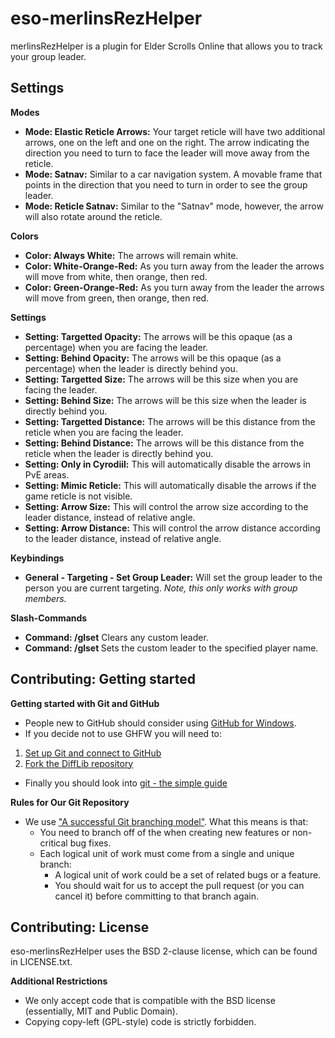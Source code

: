 eso-merlinsRezHelper
==================

merlinsRezHelper is a plugin for Elder Scrolls Online that allows you to track your group leader.

Settings
--------

**Modes**

 * **Mode: Elastic Reticle Arrows:** Your target reticle will have two additional arrows, one on the left and one on the right. The arrow indicating the direction you need to turn to face the leader will move away from the reticle.
 * **Mode: Satnav:** Similar to a car navigation system. A movable frame that points in the direction that you need to turn in order to see the group leader.
 * **Mode: Reticle Satnav:** Similar to the "Satnav" mode, however, the arrow will also rotate around the reticle.

**Colors**

 * **Color: Always White:** The arrows will remain white.
 * **Color: White-Orange-Red:** As you turn away from the leader the arrows will move from white, then orange, then red.
 * **Color: Green-Orange-Red:** As you turn away from the leader the arrows will move from green, then orange, then red.

**Settings**

 * **Setting: Targetted Opacity:** The arrows will be this opaque (as a percentage) when you are facing the leader.
 * **Setting: Behind Opacity:** The arrows will be this opaque (as a percentage) when the leader is directly behind you.
 * **Setting: Targetted Size:** The arrows will be this size when you are facing the leader.
 * **Setting: Behind Size:** The arrows will be this size when the leader is directly behind you.
 * **Setting: Targetted Distance:** The arrows will be this distance from the reticle when you are facing the leader.
 * **Setting: Behind Distance:** The arrows will be this distance from the reticle when the leader is directly behind you.
 * **Setting: Only in Cyrodiil:** This will automatically disable the arrows in PvE areas.
 * **Setting: Mimic Reticle:** This will automatically disable the arrows if the game reticle is not visible.
 * **Setting: Arrow Size:** This will control the arrow size according to the leader distance, instead of relative angle.
 * **Setting: Arrow Distance:** This will control the arrow distance according to the leader distance, instead of relative angle.

**Keybindings**

* **General - Targeting - Set Group Leader:** Will set the group leader to the person you are current targeting. *Note, this only works with group members.*

**Slash-Commands**

* **Command: /glset** Clears any custom leader.
* **Command: /glset <player name>** Sets the custom leader to the specified player name.

Contributing: Getting started
-----------------------------

**Getting started with Git and GitHub**

 * People new to GitHub should consider using [GitHub for Windows](http://windows.github.com/).
 * If you decide not to use GHFW you will need to:
  1. [Set up Git and connect to GitHub](http://help.github.com/win-set-up-git/)
  2. [Fork the DiffLib repository](http://help.github.com/fork-a-repo/)
 * Finally you should look into [git - the simple guide](http://rogerdudler.github.com/git-guide/)

**Rules for Our Git Repository**

 * We use ["A successful Git branching model"](http://nvie.com/posts/a-successful-git-branching-model/). What this means is that:
   * You need to branch off of the when creating new features or non-critical bug fixes.
   * Each logical unit of work must come from a single and unique branch:
     * A logical unit of work could be a set of related bugs or a feature.
     * You should wait for us to accept the pull request (or you can cancel it) before committing to that branch again.
   
Contributing: License
---------------------

eso-merlinsRezHelper uses the BSD 2-clause license, which can be found in LICENSE.txt.

**Additional Restrictions**

 * We only accept code that is compatible with the BSD license (essentially, MIT and Public Domain).
 * Copying copy-left (GPL-style) code is strictly forbidden.
